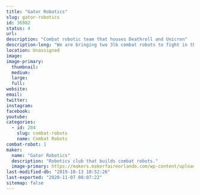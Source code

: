 ```yaml
---
title: "Gator Robotics"
slug: gator-robotics
id: 36982
status: 4
url: 
description: "Combat robotic team that houses Deathroll and Unicron"
description-long: "We are bringing two 3lb combat robots to fight in the competition."
location: Unassigned
image: 
image-primary:
  thumbnail: 
  medium: 
  large: 
  full: 
website: 
email: 
twitter: 
instagram: 
facebook: 
youtube: 
categories:
  - id: 284
    slug: combat-robots
    name: Combat Robots
combat-robot: 1
maker:
  name: "Gator Robotics"
  description: "Robotics club that builds combat robots."
  image-primary: https://makers.makerfaireorlando.com/wp-content/uploads/2018/11/13342865_1372233216125643_6208682043170332265_n.jpg
last-modified-db: "2019-10-13 10:52:26"
last-exported: "2020-11-07 08:07:22"
sitemap: false
---
```

